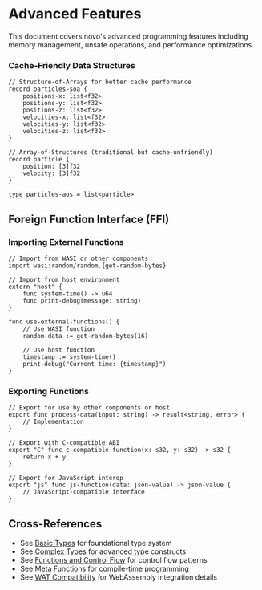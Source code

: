 # Advanced Features

This document covers novo's advanced programming features including memory management, unsafe operations, and performance optimizations.

### Cache-Friendly Data Structures

```novo
// Structure-of-Arrays for better cache performance
record particles-soa {
    positions-x: list<f32>
    positions-y: list<f32>
    positions-z: list<f32>
    velocities-x: list<f32>
    velocities-y: list<f32>
    velocities-z: list<f32>
}

// Array-of-Structures (traditional but cache-unfriendly)
record particle {
    position: [3]f32
    velocity: [3]f32
}

type particles-aos = list<particle>
```

## Foreign Function Interface (FFI)

### Importing External Functions

```novo
// Import from WASI or other components
import wasi:random/random.{get-random-bytes}

// Import from host environment
extern "host" {
    func system-time() -> u64
    func print-debug(message: string)
}

func use-external-functions() {
    // Use WASI function
    random-data := get-random-bytes(16)

    // Use host function
    timestamp := system-time()
    print-debug("Current time: {timestamp}")
}
```

### Exporting Functions

```novo
// Export for use by other components or host
export func process-data(input: string) -> result<string, error> {
    // Implementation
}

// Export with C-compatible ABI
export "C" func c-compatible-function(x: s32, y: s32) -> s32 {
    return x + y
}

// Export for JavaScript interop
export "js" func js-function(data: json-value) -> json-value {
    // JavaScript-compatible interface
}
```

## Cross-References

- See [Basic Types](basic-types.md) for foundational type system
- See [Complex Types](complex-types.md) for advanced type constructs
- See [Functions and Control Flow](functions-control-flow.md) for control flow patterns
- See [Meta Functions](meta-functions.md) for compile-time programming
- See [WAT Compatibility](wat-compatibility.md) for WebAssembly integration details
